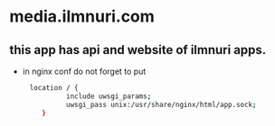 # media.ilmnuri.com

## this app has api and website of ilmnuri apps. 

* in nginx conf do not forget to put
```bash 
     location / {
              include uwsgi_params;
              uwsgi_pass unix:/usr/share/nginx/html/app.sock;
        }
```
